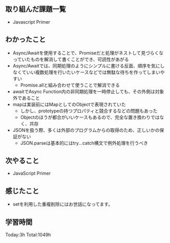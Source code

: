 ## 取り組んだ課題一覧

- Javascript Primer

## わかったこと

* Async/Awaitを使用することで、Promiseだと処理がネストして見づらくなっていたものを解消して書くことができ、可読性があがる
* Async/Awaitでは、同期処理のようにシンプルに書ける反面、順序を気にしなくていい複数処理を行いたいケースなどでは無駄な待ちを作ってしまいやすい
  * Promise.allと組み合わせて使うことで解消できる
* awaitでAsync Function内の非同期処理を一時停止しても、その外側は対象外であること
* mapは実装前にはMapとしてのObjectで表現されていた
  * しかし、prototypeの持つプロパティと競合するなどの問題もあった
  * Objectのほうが都合がいいケースもあるので、完全な置き換わりではなく、共存
* JSONを扱う際、多くは外部のプログラムからの取得のため、正しいかの保証がない
  * JSON.parseは基本的にはtry...catch構文で例外処理を行うべき

## 次やること

- JavaScript Primer

## 感じたこと

* setを利用した重複削除にはお世話になってます。
 
## 学習時間

Today:3h
Total:1049h
